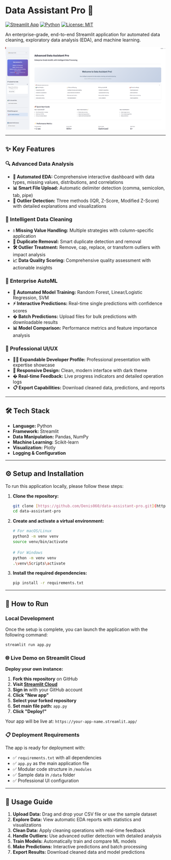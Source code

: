 # Data Assistant Pro 🚀

[![Streamlit App](https://static.streamlit.io/badges/streamlit_badge_black_white.svg)](https://share.streamlit.io/)
[![Python](https://img.shields.io/badge/python-3.8+-blue.svg)](https://www.python.org/downloads/)
[![License: MIT](https://img.shields.io/badge/License-MIT-yellow.svg)](https://opensource.org/licenses/MIT)

An enterprise-grade, end-to-end Streamlit application for automated data cleaning, exploratory data analysis (EDA), and machine learning.

![App Screenshot](app.png)

---

## ✨ Key Features

### 🔍 **Advanced Data Analysis**
-   **🤖 Automated EDA:** Comprehensive interactive dashboard with data types, missing values, distributions, and correlations
-   **📊 Smart File Upload:** Automatic delimiter detection (comma, semicolon, tab, pipe)
-   **🎯 Outlier Detection:** Three methods (IQR, Z-Score, Modified Z-Score) with detailed explanations and visualizations

### 🧹 **Intelligent Data Cleaning**
-   **💧 Missing Value Handling:** Multiple strategies with column-specific application
-   **🔧 Duplicate Removal:** Smart duplicate detection and removal
-   **🛠️ Outlier Treatment:** Remove, cap, replace, or transform outliers with impact analysis
-   **📈 Data Quality Scoring:** Comprehensive quality assessment with actionable insights

### 🤖 **Enterprise AutoML**
-   **🚀 Automated Model Training:** Random Forest, Linear/Logistic Regression, SVM
-   **⚡ Interactive Predictions:** Real-time single predictions with confidence scores
-   **� Batch Predictions:** Upload files for bulk predictions with downloadable results
-   **📊 Model Comparison:** Performance metrics and feature importance analysis

### 🎨 **Professional UI/UX**
-   **👨‍💼 Expandable Developer Profile:** Professional presentation with expertise showcase
-   **📱 Responsive Design:** Clean, modern interface with dark theme
-   **� Real-time Feedback:** Live progress indicators and detailed operation logs
-   **📋 Export Capabilities:** Download cleaned data, predictions, and reports

---

## 🛠️ Tech Stack

-   **Language:** Python
-   **Framework:** Streamlit
-   **Data Manipulation:** Pandas, NumPy
-   **Machine Learning:** Scikit-learn
-   **Visualization:** Plotly
-   **Logging & Configuration**

---

## ⚙️ Setup and Installation

To run this application locally, please follow these steps:

1.  **Clone the repository:**
    ```bash
    git clone [https://github.com/Denis060/data-assistant-pro.git](https://github.com/Denis060/data-assistant-pro.git)
    cd data-assistant-pro
    ```

2.  **Create and activate a virtual environment:**
    ```bash
    # For macOS/Linux
    python3 -m venv venv
    source venv/bin/activate

    # For Windows
    python -m venv venv
    .\venv\Scripts\activate
    ```

3.  **Install the required dependencies:**
    ```bash
    pip install -r requirements.txt
    ```

---

## 🚀 How to Run

### Local Development
Once the setup is complete, you can launch the application with the following command:

```bash
streamlit run app.py
```

### 🌐 Live Demo on Streamlit Cloud

**Deploy your own instance:**

1. **Fork this repository** on GitHub
2. **Visit [Streamlit Cloud](https://share.streamlit.io/)**
3. **Sign in** with your GitHub account
4. **Click "New app"**
5. **Select your forked repository**
6. **Set main file path:** `app.py`
7. **Click "Deploy!"**

Your app will be live at: `https://your-app-name.streamlit.app/`

### 📋 Deployment Requirements

The app is ready for deployment with:
- ✅ `requirements.txt` with all dependencies
- ✅ `app.py` as the main application file
- ✅ Modular code structure in `/modules`
- ✅ Sample data in `/data` folder
- ✅ Professional UI configuration

---

## 🎯 Usage Guide

1. **Upload Data:** Drag and drop your CSV file or use the sample dataset
2. **Explore Data:** View automatic EDA reports with statistics and visualizations
3. **Clean Data:** Apply cleaning operations with real-time feedback
4. **Handle Outliers:** Use advanced outlier detection with detailed analysis
5. **Train Models:** Automatically train and compare ML models
6. **Make Predictions:** Interactive predictions and batch processing
7. **Export Results:** Download cleaned data and model predictions